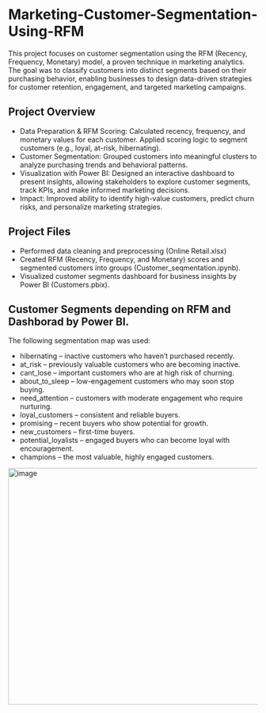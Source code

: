 # Marketing-Customer-Segmentation-Using-RFM
This project focuses on customer segmentation using the RFM (Recency, Frequency, Monetary) model, a proven technique in marketing analytics. The goal was to classify customers into distinct segments based on their purchasing behavior, enabling businesses to design data-driven strategies for customer retention, engagement, and targeted marketing campaigns.
## Project Overview
- Data Preparation & RFM Scoring: Calculated recency, frequency, and monetary values for each customer. Applied scoring logic to segment customers (e.g., loyal, at-risk, hibernating).
- Customer Segmentation: Grouped customers into meaningful clusters to analyze purchasing trends and behavioral patterns.
- Visualization with Power BI: Designed an interactive dashboard to present insights, allowing stakeholders to explore customer segments, track KPIs, and make informed marketing decisions.
- Impact: Improved ability to identify high-value customers, predict churn risks, and personalize marketing strategies.
## Project Files
- Performed data cleaning and preprocessing (Online Retail.xlsx)
- Created RFM (Recency, Frequency, and Monetary) scores and segmented customers into groups (Customer_seqmentation.ipynb).
- Visualized customer segments dashboard for business insights by Power BI (Customers.pbix).
## Customer Segments depending on RFM and Dashborad by Power BI.
The following segmentation map was used:
- hibernating – inactive customers who haven’t purchased recently.
- at_risk – previously valuable customers who are becoming inactive.
- cant_lose – important customers who are at high risk of churning.
- about_to_sleep – low-engagement customers who may soon stop buying.
- need_attention – customers with moderate engagement who require nurturing.
- loyal_customers – consistent and reliable buyers.
- promising – recent buyers who show potential for growth.
- new_customers – first-time buyers.
- potential_loyalists – engaged buyers who can become loyal with encouragement.
- champions – the most valuable, highly engaged customers.


<img width="864" height="478" alt="image" src="https://github.com/user-attachments/assets/2ceab421-6324-4766-bdf0-a1856b383815" />
